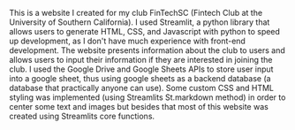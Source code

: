 This is a website I created for my club FinTechSC (Fintech Club at the University of Southern California). I used Streamlit, a python library that
allows users to generate HTML, CSS, and Javascript with python to speed up development, as I don't have much experience with front-end development.
The website presents information about the club to users and allows users to input their information if they are interested in joining the club. I used
the Google Drive and Google Sheets APIs to store user input into a google sheet, thus using google sheets as a backend database (a database that practically
anyone can use). Some custom CSS and HTML styling was implemented (using Streamlits St.markdown method) in order to center some text and images but 
besides that most of this website was created using Streamlits core functions. 
